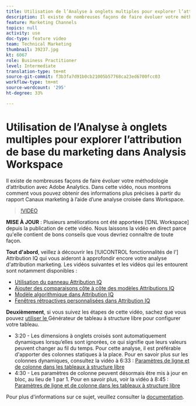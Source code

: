 ```yaml
---
title: Utilisation de l’Analyse à onglets multiples pour explorer l’attribution de base du marketing dans Analysis Workspace
description: Il existe de nombreuses façons de faire évoluer votre méthodologie d’attribution avec Adobe Analytics. Dans cette vidéo, nous montrons comment vous pouvez obtenir des informations plus précises à partir du rapport Canaux marketing à l’aide d’une analyse croisée dans Workspace.
feature: Marketing Channels
topics: null
activity: use
doc-type: feature video
team: Technical Marketing
thumbnail: 39237.jpg
kt: 6067
role: Business Practitioner
level: Intermediate
translation-type: tm+mt
source-git-commit: f3b3fa7d91b0cb21005b57768ca23ed6700fcc03
workflow-type: tm+mt
source-wordcount: '295'
ht-degree: 33%

---
```



# Utilisation de l’Analyse à onglets multiples pour explorer l’attribution de base du marketing dans Analysis Workspace

Il existe de nombreuses façons de faire évoluer votre méthodologie d’attribution avec Adobe Analytics. Dans cette vidéo, nous montrons comment vous pouvez obtenir des informations plus précises à partir du rapport Canaux marketing à l’aide d’une analyse croisée dans Workspace.

>[!VIDEO](https://video.tv.adobe.com/v/39237/?quality=12&learn=on)

**MISE À JOUR** : Plusieurs améliorations ont été apportées  [!DNL Workspace] depuis la publication de cette vidéo. Nous laissons la vidéo en direct parce qu&#39;elle contient de bons conseils que vous devriez connaître de toute façon.

**Tout d&#39;abord**, veillez à découvrir les  [!UICONTROL fonctionnalités de l&#39;] Attribution IQ qui vous aideront à approfondir encore votre analyse d&#39;attribution marketing. Les vidéos suivantes et les vidéos qui les entourent sont notamment disponibles :

* [Utilisation du panneau Attribution IQ](using-the-attribution-iq-panel.md)
* [Ajouter des comparaisons côte à côte des modèles Attributions IQ](adding-side-by-side-comparisons-of-attribution-iq-models.md)
* [Modèle algorithmique dans Attribution IQ](algorithmic-model-in-attribution-iq.md)
* [Fenêtres rétroactives personnalisées dans Attribution IQ](custom-lookback-windows-in-attribution-iq.md)

**Deuxièmement**, si vous suivez les étapes de cette vidéo, sachez que vous pouvez  [utiliser le ](../building-freeform-tables/using-the-freeform-table-builder-in-analysis-workspace.md) Générateur de tableau à structure libre pour configurer votre tableau.

* 3:20 - Les dimensions à onglets croisés sont automatiquement dynamiques lorsqu’elles sont ignorées, ce qui signifie que leurs valeurs peuvent changer au fil du temps. Pour cette analyse, il est préférable d&#39;apporter des colonnes statiques à la place. Pour en savoir plus sur les colonnes dynamiques, consultez la vidéo à 6:33 : [Paramètres de ligne et de colonne dans les tableaux à structure libre](../building-freeform-tables/row-and-column-settings-in-freeform-tables.md)
* 4:30 - Les paramètres de colonne peuvent désormais être mis à jour en bloc, au lieu de 1 par 1. Pour en savoir plus, voir la vidéo à 8:45 : [Paramètres de ligne et de colonne dans les tableaux à structure libre](../building-freeform-tables/row-and-column-settings-in-freeform-tables.md)


Pour plus d&#39;informations sur ce sujet, veuillez consulter la [documentation](https://docs.adobe.com/content/help/fr-FR/analytics/analyze/analysis-workspace/attribution/models.html).
